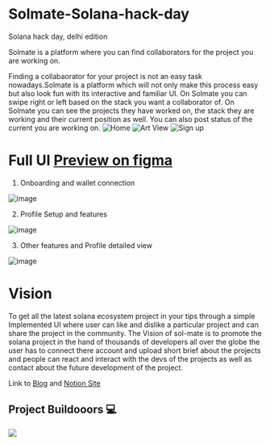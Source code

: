 # Solmate-Solana-hack-day

Solana hack day, delhi edition


Solmate is a platform where you can find collaborators for the project you are working on.

Finding a collabaorator for your project is not an easy task nowadays.Solmate is a platform which will not only make this process easy but also look fun with its interactive and familiar UI. On Solmate you can swipe right or left based on the stack you want a collaborator of. On Solmate you can see the projects they have worked on, the stack they are working and their current position as well. You can also post status of the current you are working on.
![Home](https://user-images.githubusercontent.com/66984935/202854510-b4132c5d-11b0-4d10-ac20-74d288928ba4.png)
![Art View](https://user-images.githubusercontent.com/66984935/202854515-0ecc7a08-b523-457b-8715-d80776fa4562.png)
![Sign up](https://user-images.githubusercontent.com/66984935/202854518-ca326802-fb4a-4391-a192-ec83c1ee3e2a.jpg)


# Full UI [Preview on figma](https://www.figma.com/file/RAubV6hV34HlkmFlf3fGzb/solmate?node-id=0%3A1&t=IaObOnFOTjM3WvHi-0)

1. Onboarding and wallet connection

![image](https://user-images.githubusercontent.com/64387054/202854854-768ccb70-826b-4883-8947-fc32a21e59b2.png)

2. Profile Setup and features

![image](https://user-images.githubusercontent.com/64387054/202854921-a001136c-bdd8-4df7-867a-009b9419bed5.png)

3. Other features and Profile detailed view 

![image](https://user-images.githubusercontent.com/64387054/202854956-be4b47fa-9851-497b-9025-fd84fafb6407.png)


# Vision

To get all the latest solana ecosystem project in your tips through a simple Implemented UI where user can like and dislike a particular project and can share the project in the community. The Vision of sol-mate is to promote the solana project in the hand of thousands of developers all over the globe the user has to connect there account and upload short brief about the projects and people can react and interact with the devs of the projects as well as contact about the future development of the project.

Link to [Blog](https://medium.com/@sharmaanmol313/our-solana-hack-day-experience-7a9558c74c02) and [Notion Site](https://www.notion.so/Solmate-Solana-Hackday-094c52963cf640f5814bb56ec6cc8e3e)


## Project Buildooors 💻

<a href="https://github.com/anmol-Git/Solana-hack-day/graphs/contributors">
  <img src="https://contrib.rocks/image?repo=anmol-Git/Solana-hack-day" />
</a>
